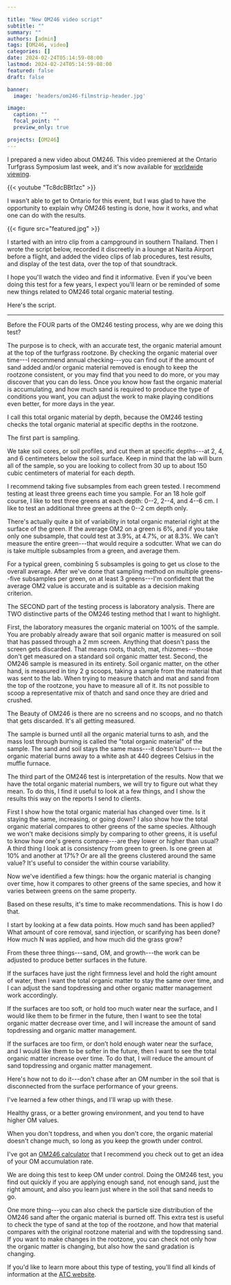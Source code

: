 ```yaml
---

title: "New OM246 video script"
subtitle: ""
summary: ""
authors: [admin]
tags: [OM246, video]
categories: []
date: 2024-02-24T05:14:59-08:00
lastmod: 2024-02-24T05:14:59-08:00
featured: false
draft: false

banner:
  image: 'headers/om246-filmstrip-header.jpg'

image:
  caption: ""
  focal_point: ""
  preview_only: true

projects: [OM246]
---
```


I prepared a new video about OM246. This video premiered at the Ontario Turfgrass Symposium last week, and it's now available for [worldwide viewing](https://youtu.be/Tc8dcBBt1zc).

{{< youtube "Tc8dcBBt1zc" >}}
<br>

I wasn't able to get to Ontario for this event, but I was glad to have the opportunity to explain why OM246 testing is done, how it works, and what one can do with the results. 

{{< figure src="featured.jpg" >}}

I started with an intro clip from a campground in southern Thailand. Then I wrote the script below, recorded it discreetly in a lounge at Narita Airport before a flight, and added the video clips of lab procedures, test results, and display of the test data, over the top of that soundtrack. 

I hope you'll watch the video and find it informative. Even if you've been doing this test for a few years, I expect you'll learn or be reminded of some new things related to OM246 total organic material testing.

Here's the script.

---

Before the FOUR parts of the OM246 testing process, why are we doing this test?

The purpose is to check, with an accurate test, the organic material amount at the top of the turfgrass rootzone. By checking the organic material over time---I recommend annual checking---you can find out if the amount of sand added and/or organic material removed is enough to keep the rootzone consistent, or you may find that you need to do more, or you may discover that you can do less. Once you know how fast the organic material is accumulating, and how much sand is required to produce the type of conditions you want, you can adjust the work to make playing conditions even better, for more days in the year.

I call this total organic material by depth, because the OM246 testing checks the total organic material at specific depths in the rootzone.

The first part is sampling.

We take soil cores, or soil profiles, and cut them at specific depths---at 2, 4, and 6 centimeters below the soil surface. Keep in mind that the lab will burn all of the sample, so you are looking to collect from 30 up to about 150 cubic centimeters of material for each depth.

I recommend taking five subsamples from each green tested. I recommend testing at least three greens each time you sample. For an 18 hole golf course, I like to test three greens at each depth: 0--2, 2--4, and 4--6 cm. I like to test an additional three greens at the 0--2 cm depth only.

There's actually quite a bit of variability in total organic material right at the surface of the green. If the average OM2 on a green is 6%, and if you take only one subsample, that could test at 3.9%, at 4.7%, or at 8.3%. We can't measure the entire green---that would require a sodcutter. What we can do is take multiple subsamples from a green, and average them.

For a typical green, combining 5 subsamples is going to get us close to the overall average. After we've done that sampling method on multiple greens--five subsamples per green, on at least 3 greens---I'm confident that the average OM2 value is accurate and is suitable as a decision making criterion.

The SECOND part of the testing process is laboratory analysis. There are TWO distinctive parts of the OM246 testing method that I want to highlight.

First, the laboratory measures the organic material on 100% of the sample. You are probably already aware that soil organic matter is measured on soil that has passed through a 2 mm screen. Anything that doesn't pass the screen gets discarded. That means roots, thatch, mat, rhizomes---those don't get measured on a standard soil organic matter test. Second, the OM246 sample is measured in its entirety. Soil organic matter, on the other hand, is measured in tiny 2 g scoops, taking a sample from the material that was sent to the lab. When trying to measure thatch and mat and sand from the top of the rootzone, you have to measure all of it. Its not possible to scoop a representative mix of thatch and sand once they are dried and crushed.

The Beauty of OM246 is there are no screens and no scoops, and no thatch that gets discarded. It's all getting measured.

The sample is burned until all the organic material turns to ash, and the mass lost through burning is called the "total organic material" of the sample. The sand and soil stays the same mass---it doesn't burn--- but the organic material burns away to a white ash at 440 degrees Celsius in the muffle furnace.

The third part of the OM246 test is interpretation of the results. Now that we have the total organic material numbers, we will try to figure out what they mean. To do this, I find it useful to look at a few things, and I show the results this way on the reports I send to clients.

First I show how the total organic material has changed over time. Is it staying the same, increasing, or going down? I also show how the total organic material compares to other greens of the same species. Although we won't make decisions simply by comparing to other greens, it is useful to know how one's greens compare---are they lower or higher than usual? A third thing I look at is consistency from green to green. Is one green at 10% and another at 17%? Or are all the greens clustered around the same value? It's useful to consider the within course variability.

Now we've identified a few things: how the organic material is changing over time, how it compares to other greens of the same species, and how it varies between greens on the same property.

Based on these results, it's time to make recommendations. This is how I do that.

I start by looking at a few data points. How much sand has been applied? What amount of core removal, sand injection, or scarifying has been done? How much N was applied, and how much did the grass grow?

From these three things---sand, OM, and growth---the work can be adjusted to produce better surfaces in the future.

If the surfaces have just the right firmness level and hold the right amount of water, then I want the total organic matter to stay the same over time, and I can adjust the sand topdressing and other organic matter management work accordingly.

If the surfaces are too soft, or hold too much water near the surface, and I would like them to be firmer in the future, then I want to see the total organic matter decrease over time, and I will increase the amount of sand topdressing and organic matter management.

If the surfaces are too firm, or don’t hold enough water near the surface, and I would like them to be softer in the future, then I want to see the total organic matter increase over time. To do that, I will reduce the amount of sand topdressing and organic matter management.

Here's how not to do it---don't chase after an OM number in the soil that is disconnected from the surface performance of your greens.

I've learned a few other things, and I'll wrap up with these.

Healthy grass, or a better growing environment, and you tend to have higher OM values.

When you don't topdress, and when you don't core, the organic material doesn't change much, so long as you keep the growth under control.

I've got an [OM246 calculator](https://asianturfgrass.shinyapps.io/om246/) that I recommend you check out to get an idea of your OM accumulation rate.

We are doing this test to keep OM under control. Doing the OM246 test, you find out quickly if you are applying enough sand, not enough sand, just the right amount, and also you learn just where in the soil that sand needs to go.

One more thing---you can also check the particle size distribution of the OM246 sand after the organic material is burned off. This extra test is useful to check the type of sand at the top of the rootzone, and how that material compares with the original rootzone material and with the topdressing sand. If you want to make changes in the rootzone, you can check not only how the organic matter is changing, but also how the sand gradation is changing.

If you'd like to learn more about this type of testing, you'll find all kinds of information at the [ATC website](/project/om246/). 
